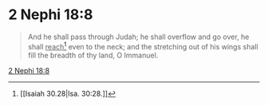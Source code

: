 # 2 Nephi 18:8

> And he shall pass through Judah; he shall overflow and go over, he shall <u>reach</u>[^a] even to the neck; and the stretching out of his wings shall fill the breadth of thy land, O Immanuel.

[2 Nephi 18:8](https://www.churchofjesuschrist.org/study/scriptures/bofm/2-ne/18?lang=eng&id=p8#p8)


[^a]: [[Isaiah 30.28|Isa. 30:28.]]
